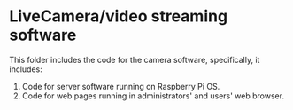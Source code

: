 # LiveCamera/video streaming software 

This folder includes the code for the camera software, specifically, it includes: 

1. Code for server software running on Raspberry Pi OS.  
2. Code for web pages running in administrators' and users' web browser.  
